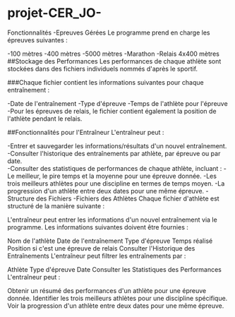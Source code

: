 # projet-CER_JO-

Fonctionnalités
-Epreuves Gérées
Le programme prend en charge les épreuves suivantes :

-100 mètres
-400 mètres
-5000 mètres
-Marathon
-Relais 4x400 mètres
##Stockage des Performances
Les performances de chaque athlète sont stockées dans des fichiers individuels nommés d'après le sportif.

###Chaque fichier contient les informations suivantes pour chaque entraînement :

-Date de l'entraînement
-Type d'épreuve
-Temps de l'athlète pour l'épreuve
-Pour les épreuves de relais, le fichier contient également la position de l'athlète pendant le relais.

##Fonctionnalités pour l'Entraîneur
L'entraîneur peut :

-Entrer et sauvegarder les informations/résultats d'un nouvel entraînement.  
-Consulter l'historique des entraînements par athlète, par épreuve ou par date.  
-Consulter des statistiques de performances de chaque athlète, incluant :
-Le meilleur, le pire temps et la moyenne pour une épreuve donnée.
-Les trois meilleurs athlètes pour une discipline en termes de temps moyen.
-La progression d'un athlète entre deux dates pour une même épreuve.
-Structure des Fichiers
-Fichiers des Athlètes
Chaque fichier d'athlète est structuré de la manière suivante :





L'entraîneur peut entrer les informations d'un nouvel entraînement via le programme. Les informations suivantes doivent être fournies :

Nom de l'athlète
Date de l'entraînement
Type d'épreuve
Temps réalisé
Position si c'est une épreuve de relais
Consulter l'Historique des Entraînements
L'entraîneur peut filtrer les entraînements par :

Athlète
Type d'épreuve
Date
Consulter les Statistiques des Performances
L'entraîneur peut :

Obtenir un résumé des performances d'un athlète pour une épreuve donnée.
Identifier les trois meilleurs athlètes pour une discipline spécifique.
Voir la progression d'un athlète entre deux dates pour une même épreuve.
